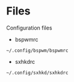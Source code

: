 # Files
Configuration files

* bspwmrc
```
~/.config/bspwm/bspwmrc
```
* sxhkdrc
```
~/.config/sxhkd/sxhkdrc
```
